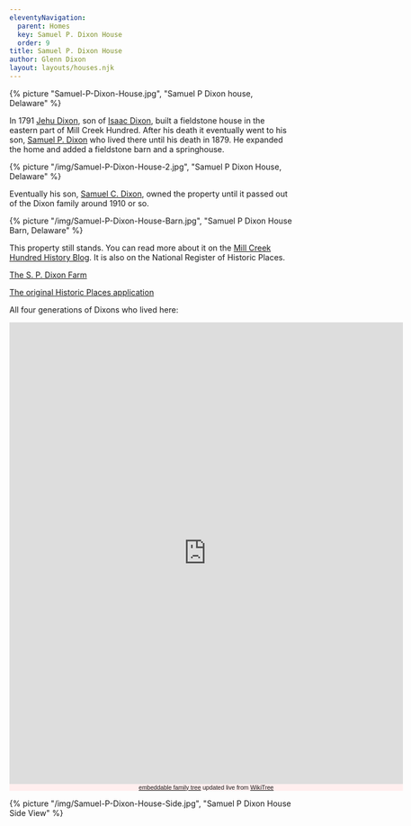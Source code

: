 ```yaml
---
eleventyNavigation:
  parent: Homes
  key: Samuel P. Dixon House
  order: 9
title: Samuel P. Dixon House
author: Glenn Dixon
layout: layouts/houses.njk
---
```

{% picture "Samuel-P-Dixon-House.jpg", "Samuel P Dixon house, Delaware" %}

In 1791 [Jehu Dixon][1], son of [Isaac Dixon][2], built a fieldstone house in the eastern part of Mill Creek Hundred. After his death it eventually went to his son, [Samuel P. Dixon][3] who lived there until his death in 1879. He expanded the home and added a fieldstone barn and a springhouse.

{% picture "/img/Samuel-P-Dixon-House-2.jpg", "Samuel P Dixon House, Delaware" %}

Eventually his son, [Samuel C. Dixon][5], owned the property until it passed out of the Dixon family around 1910 or so.

{% picture "/img/Samuel-P-Dixon-House-Barn.jpg", "Samuel P Dixon House Barn, Delaware" %}

This property still stands. You can read more about it on the [Mill Creek Hundred History Blog][7]. It is also on the National Register of Historic Places.

[The S. P. Dixon Farm][8]

[The original Historic Places application][9]

All four generations of Dixons who lived here:

<!-- Start Family Tree Widget -->
<iframe width="700" height="820" src="https://www.WikiTree.com/treewidget/Dixon-1165/3" scrolling="no" frameborder="0" marginheight="0" marginwidth="0"></iframe>
<div style="width: 700px; padding: 0px; font-family: verdana, arial, sans-serif; font-size: 8pt; text-align: center; background-color: #ffeeee;"><a href="https://www.WikiTree.com/about/family-tree-widgets.html">embeddable family tree</a> updated live from <a href="https://www.WikiTree.com/" target="WikiTree free online family tree">WikiTree</a></div>
<!-- End Family Tree Widget -->


{% picture "/img/Samuel-P-Dixon-House-Side.jpg", "Samuel P Dixon House Side View" %}

 [1]: https://www.wikitree.com/wiki/Dixon-1163
 [2]: https://www.wikitree.com/wiki/Dixon-1159
 [3]: https://www.wikitree.com/wiki/Dixon-1164
 [5]: https://www.wikitree.com/wiki/Dixon-1165
 [7]: http://mchhistory.blogspot.com/2011/09/samuel-p-dixon-house.html
 [8]: https://en.wikipedia.org/wiki/S._P._Dixon_Farm
 [9]: https://npgallery.nps.gov/pdfhost/docs/NRHP/Text/86003085.pdf
